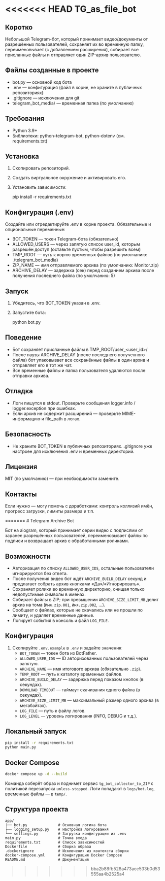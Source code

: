 <<<<<<< HEAD
TG_as_file_bot
=================

Коротко
-------
Небольшой Telegram-бот, который принимает видео/документы от разрешённых пользователей, сохраняет их во временную папку, переименовывает (с добавлением расширения), собирает все присланные файлы и отправляет один ZIP-архив пользователю.

Файлы созданные в проекте
-------------------------
- bot.py — основной код бота
- .env — конфигурация (файл в корне, не храните в публичных репозиториях)
- .gitignore — исключения для git
- telegram_bot_media/ — временная папка (по умолчанию)

Требования
----------
- Python 3.9+
- Библиотеки: python-telegram-bot, python-dotenv (см. requirements.txt)

Установка
---------
1. Скопировать репозиторий.
2. Создать виртуальное окружение и активировать его.
3. Установить зависимости:

    pip install -r requirements.txt

Конфигурация (.env)
-------------------
Создайте или отредактируйте .env в корне проекта. Обязательные и опциональные переменные:

- BOT_TOKEN — токен Telegram-бота (обязательно)
- ALLOWED_USERS — через запятую список user_id, которым разрешён доступ (оставьте пустым, чтобы разрешить всем)
- TMP_ROOT — путь к корню временных файлов (по умолчанию: ./telegram_bot_media)
- ZIP_NAME — имя отправляемого архива (по умолчанию: Monitor.zip)
- ARCHIVE_DELAY — задержка (сек) перед созданием архива после получения последнего файла (по умолчанию: 5)

Запуск
------
1. Убедитесь, что BOT_TOKEN указан в .env.
2. Запустите бота:

    python bot.py

Поведение
---------
- Бот сохраняет присланные файлы в TMP_ROOT/user_<user_id>/
- После паузы ARCHIVE_DELAY (после последнего полученного файла) бот упаковывает все сохранённые файлы в один архив и отправляет его в тот же чат.
- Все временные файлы и папка пользователя удаляются после отправки архива.

Отладка
------
- Логи пишутся в stdout. Проверьте сообщения logger.info / logger.exception при ошибках.
- Если архив не содержит расширений — проверьте MIME-информацию и file_path в логах.

Безопасность
-----------
- Не храните BOT_TOKEN в публичных репозиториях. .gitignore уже настроен для исключения .env и временных директорий.

Лицензия
--------
MIT (по умолчанию) — при необходимости замените.

Контакты
--------
Если нужно — могу помочь с доработками: контроль коллизий имён, прогресс загрузки, лимиты размера и т.п.

=======
﻿# Telegram Archive Bot

Бот на aiogram, который принимает серии видео с подписями от заранее разрешённых пользователей, переименовывает файлы по подписи и возвращает архив с обработанными роликами.

## Возможности
- Авторизация по списку `ALLOWED_USER_IDS`, остальные пользователи игнорируются без ответа.
- После получения видео бот ждёт `ARCHIVE_BUILD_DELAY` секунд и предлагает собрать архив кнопками «Да»/«Игнорировать».
- Сохраняет ролики во временную директорию, очищая только недопустимые символы в именах.
- Собирает файлы в ZIP; при превышении `ARCHIVE_SIZE_LIMIT_MB` делит архив на тома (`Имя.zip.001`, `Имя.zip.002`, …).
- Сообщает о файлах, которые не скачались или не прошли по лимиту, и удаляет временные данные.
- Логирует события в консоль и файл `LOG_FILE`.

## Конфигурация

1. Скопируйте `.env.example` в `.env` и задайте значения:
   - `BOT_TOKEN` — токен бота из BotFather.
   - `ALLOWED_USER_IDS` — ID авторизованных пользователей через запятую.
   - `ARCHIVE_NAME` — имя итогового архива (обязательно `.zip`).
   - `TEMP_ROOT` — путь к каталогу временных файлов.
   - `ARCHIVE_BUILD_DELAY` — задержка перед показом кнопок (в секундах).
   - `DOWNLOAD_TIMEOUT` — таймаут скачивания одного файла (в секундах).
   - `ARCHIVE_SIZE_LIMIT_MB` — максимальный размер одного архива (в мегабайтах).
   - `LOG_FILE` — путь к файлу логов.
   - `LOG_LEVEL` — уровень логирования (INFO, DEBUG и т.д.).

## Локальный запуск

```bash
pip install -r requirements.txt
python main.py
```

## Docker Compose

```bash
docker compose up -d --build
```

Команда соберёт образ и поднимет сервис `tg_bot_collector_to_ZIP` с политикой перезапуска `unless-stopped`. Логи попадают в `logs/bot.log`, временные файлы — в `temp/`.


## Структура проекта

```
app/
├── bot.py              # Основная логика бота
├── logging_setup.py    # Настройка логирования
└── settings.py         # Загрузка конфигурации из .env
main.py                 # Точка входа
requirements.txt        # Список зависимостей
Dockerfile              # Сборка образа
.dockerignore           # Исключения из контекста сборки
docker-compose.yml      # Конфигурация Docker Compose
README.md               # Документация
```
>>>>>>> bba2b88fb528a473ace533b0d53555aa4b2525a4
